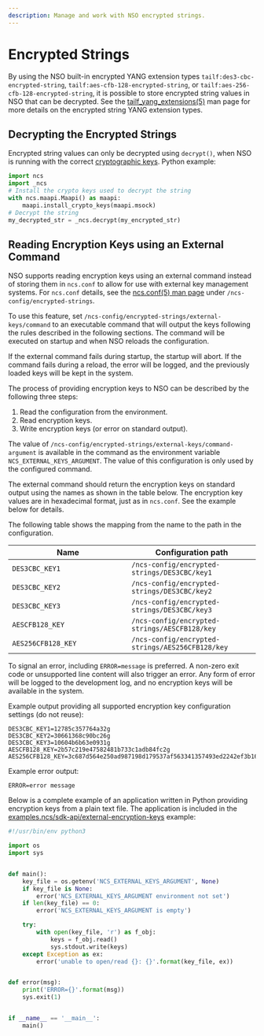 ```yaml
---
description: Manage and work with NSO encrypted strings.
---
```


# Encrypted Strings

By using the NSO built-in encrypted YANG extension types `tailf:des3-cbc-encrypted-string`, `tailf:aes-cfb-128-encrypted-string`, or `tailf:aes-256-cfb-128-encrypted-string`, it is possible to store encrypted string values in NSO that can be decrypted. See the [tailf\_yang\_extensions(5)](../../man/section5.md#yang-types-2) man page for more details on the encrypted string YANG extension types.

## Decrypting the Encrypted Strings

Encrypted string values can only be decrypted using `decrypt()`, when NSO is running with the correct [cryptographic keys](../../administration/advanced-topics/cryptographic-keys.md). Python example:

```python
import ncs
import _ncs
# Install the crypto keys used to decrypt the string
with ncs.maapi.Maapi() as maapi:
    maapi.install_crypto_keys(maapi.msock)
# Decrypt the string
my_decrypted_str = _ncs.decrypt(my_encrypted_str)
```

## Reading Encryption Keys using an External Command <a href="#d5e10497" id="d5e10497"></a>

NSO supports reading encryption keys using an external command instead of storing them in `ncs.conf` to allow for use with external key management systems. For `ncs.conf` details, see the [ncs.conf(5) man page](../../man/section5.md#ncs.conf) under `/ncs-config/encrypted-strings`.

To use this feature, set `/ncs-config/encrypted-strings/external-keys/command` to an executable command that will output the keys following the rules described in the following sections. The command will be executed on startup and when NSO reloads the configuration.

If the external command fails during startup, the startup will abort. If the command fails during a reload, the error will be logged, and the previously loaded keys will be kept in the system.

The process of providing encryption keys to NSO can be described by the following three steps:

1. Read the configuration from the environment.
2. Read encryption keys.
3. Write encryption keys (or error on standard output).

The value of `/ncs-config/encrypted-strings/external-keys/command-argument` is available in the command as the environment variable `NCS_EXTERNAL_KEYS_ARGUMENT`. The value of this configuration is only used by the configured command.

The external command should return the encryption keys on standard output using the names as shown in the table below. The encryption key values are in hexadecimal format, just as in `ncs.conf`. See the example below for details.

The following table shows the mapping from the name to the path in the configuration.

<table><thead><tr><th width="227">Name</th><th>Configuration path</th></tr></thead><tbody><tr><td><code>DES3CBC_KEY1</code></td><td><code>/ncs-config/encrypted-strings/DES3CBC/key1</code></td></tr><tr><td><code>DES3CBC_KEY2</code></td><td><code>/ncs-config/encrypted-strings/DES3CBC/key2</code></td></tr><tr><td><code>DES3CBC_KEY3</code></td><td><code>/ncs-config/encrypted-strings/DES3CBC/key3</code></td></tr><tr><td><code>AESCFB128_KEY</code></td><td><code>/ncs-config/encrypted-strings/AESCFB128/key</code></td></tr><tr><td><code>AES256CFB128_KEY</code></td><td><code>/ncs-config/encrypted-strings/AES256CFB128/key</code></td></tr></tbody></table>

To signal an error, including `ERROR=message` is preferred. A non-zero exit code or unsupported line content will also trigger an error. Any form of error will be logged to the development log, and no encryption keys will be available in the system.

Example output providing all supported encryption key configuration settings (do not reuse):

```
DES3CBC_KEY1=12785c357764a32g
DES3CBC_KEY2=30661368c90bc26g
DES3CBC_KEY3=10604b6b63e0931g
AESCFB128_KEY=2b57c219e47582481b733c1adb84fc2g
AES256CFB128_KEY=3c687d564e250ad987198d179537af563341357493ed2242ef3b16a881dd608g
```

Example error output:

```
ERROR=error message
```

Below is a complete example of an application written in Python providing encryption keys from a plain text file. The application is included in the [examples.ncs/sdk-api/external-encryption-keys](https://github.com/NSO-developer/nso-examples/tree/6.4/sdk-api/external-encryption-keys) example:

```python
#!/usr/bin/env python3

import os
import sys


def main():
    key_file = os.getenv('NCS_EXTERNAL_KEYS_ARGUMENT', None)
    if key_file is None:
        error('NCS_EXTERNAL_KEYS_ARGUMENT environment not set')
    if len(key_file) == 0:
        error('NCS_EXTERNAL_KEYS_ARGUMENT is empty')

    try:
        with open(key_file, 'r') as f_obj:
            keys = f_obj.read()
            sys.stdout.write(keys)
    except Exception as ex:
        error('unable to open/read {}: {}'.format(key_file, ex))


def error(msg):
    print('ERROR={}'.format(msg))
    sys.exit(1)


if __name__ == '__main__':
    main()
```
